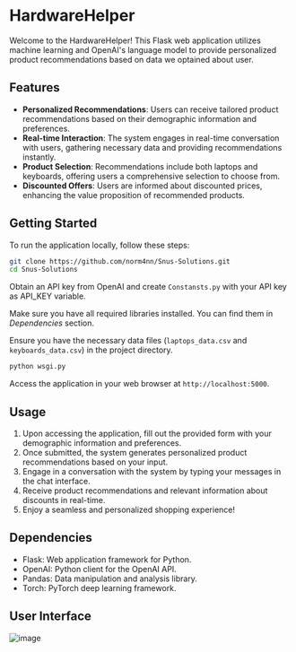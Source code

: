 # HardwareHelper

Welcome to the HardwareHelper! This Flask web application utilizes machine learning and OpenAI's language model to provide personalized product recommendations based on data we optained about user.

## Features

- **Personalized Recommendations**: Users can receive tailored product recommendations based on their demographic information and preferences.
- **Real-time Interaction**: The system engages in real-time conversation with users, gathering necessary data and providing recommendations instantly.
- **Product Selection**: Recommendations include both laptops and keyboards, offering users a comprehensive selection to choose from.
- **Discounted Offers**: Users are informed about discounted prices, enhancing the value proposition of recommended products.

## Getting Started

To run the application locally, follow these steps:

```bash
git clone https://github.com/norm4nn/Snus-Solutions.git
cd Snus-Solutions
```

Obtain an API key from OpenAI and create `Constansts.py` with your API key as API_KEY variable.

Make sure you have all required libraries installed. You can find them in *Dependencies* section.

Ensure you have the necessary data files (`laptops_data.csv` and `keyboards_data.csv`) in the project directory.

```bash
python wsgi.py
```

Access the application in your web browser at `http://localhost:5000`.

## Usage

1. Upon accessing the application, fill out the provided form with your demographic information and preferences.
2. Once submitted, the system generates personalized product recommendations based on your input.
3. Engage in a conversation with the system by typing your messages in the chat interface.
4. Receive product recommendations and relevant information about discounts in real-time.
5. Enjoy a seamless and personalized shopping experience!

## Dependencies

- Flask: Web application framework for Python.
- OpenAI: Python client for the OpenAI API.
- Pandas: Data manipulation and analysis library.
- Torch: PyTorch deep learning framework.

## User Interface

![image](https://github.com/norm4nn/Snus-Solutions/assets/50834734/1f814b5a-8719-4db5-a1a2-2864cfa3ecea)

